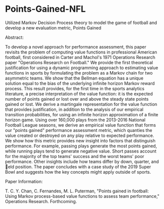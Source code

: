 # Points-Gained-NFL
Utilized Markov Decision Process theory to model the game of football and develop a new evaluation metric, Points Gained

Abstract:

To develop a novel approach for performance assessment, this paper revisits the problem of computing value
functions in professional American football, first considered in Carter and Machol's 1971 Operations Research
paper "Operations Research on Football." We provide the first theoretical justification for using a dynamic
programming approach to estimating value functions in sports by formulating the problem as a Markov
chain for two asymmetric teams. We show that the Bellman equation has a unique solution equal to the
bias of the underlying infinite horizon Markov reward process. This result provides, for the first time in the
sports analytics literature, a precise interpretation of the value function: it is the expected number of points
gained or lost over and above the steady state points gained or lost. We derive a martingale representation
for the value function that provides justification, in addition to the analysis of our empirical transition
probabilities, for using an infinite horizon approximation of a finite horizon game. Using over 160,000 plays
from the 2013-2016 National Football League seasons, we derive an empirical value function that forms
our "points gained" performance assessment metric, which quanties the value created or destroyed on any
play relative to expected performance. We show how this metric provides new insight into factors that
distinguish performance. For example, passing plays generate the most points gained, while running plays
tend to generate negative value. Short passes account for the majority of the top teams' success and the
worst teams' poor performance. Other insights include how teams differ by down, quarter, and eld position.
The paper concludes with a case study of the 2019 Super Bowl and suggests how the key concepts might
apply outside of sports.

Paper Information:

T. C. Y. Chan, C. Fernandes, M. L. Puterman, "Points gained in football: Using Markov process-based value functions to assess team performance," Operations Research. Forthcoming.
